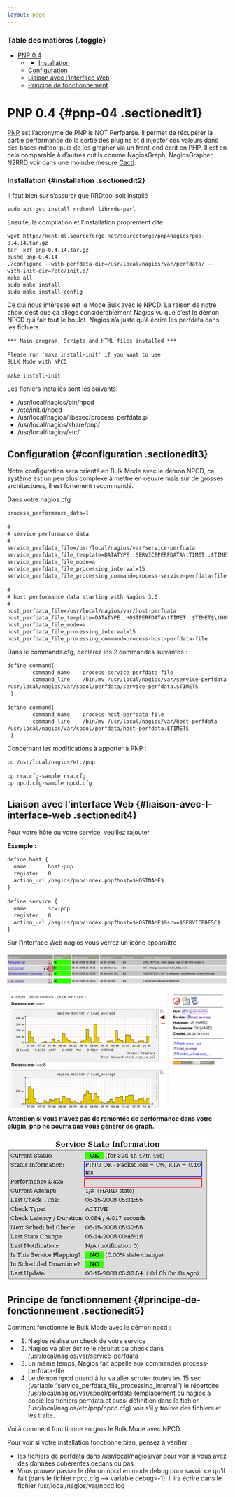 ```yaml
---
layout: page
---
```


### Table des matières {.toggle}

-   [PNP 0.4](pnp-0.4.html#pnp-04)
    -   -   [Installation](pnp-0.4.html#installation)
    -   [Configuration](pnp-0.4.html#configuration)
    -   [Liaison avec l'interface
        Web](pnp-0.4.html#liaison-avec-l-interface-web)
    -   [Principe de
        fonctionnement](pnp-0.4.html#principe-de-fonctionnement)

PNP 0.4 {#pnp-04 .sectionedit1}
=======

[PNP](http://www.pnp4nagios.org/pnp/start "http://www.pnp4nagios.org/pnp/start")
est l’acronyme de PNP is NOT Perfparse. Il permet de récupérer la partie
performance de la sortie des plugins et d’injecter ces valeurs dans des
bases rrdtool puis de les grapher via un front-end écrit en PHP. Il est
en cela comparable à d’autres outils comme NagiosGraph, NagiosGrapher,
N2RRD voir dans une moindre mesure
[Cacti](../../../../../cacti/start.html "cacti:start").

### Installation {#installation .sectionedit2}

Il faut bien sur s’assurer que RRDtool soit installé

~~~~ {.code .bash}
sudo apt-get install rrdtool librrds-perl
~~~~

Ensuite, la compilation et l’installation proprement dite

~~~~ {.code}
wget http://kent.dl.sourceforge.net/sourceforge/pnp4nagios/pnp-0.4.14.tar.gz
tar -xzf pnp-0.4.14.tar.gz
pushd pnp-0.4.14
./configure --with-perfdata-dir=/usr/local/nagios/var/perfdata/ --with-init-dir=/etc/init.d/
make all
sudo make install
sudo make install-config
~~~~

Ce qui nous intéresse est le Mode Bulk avec le NPCD. La raison de notre
choix c’est que ça allège considérablement Nagios vu que c’est le démon
NPCD qui fait tout le boulot. Nagios n’a juste qu’à écrire les perfdata
dans les fichiers.

~~~~ {.code}
*** Main program, Scripts and HTML files installed ***

Please run 'make install-init' if you want to use
BULK Mode with NPCD

make install-init
~~~~

Les fichiers installés sont les suivants:

-   /usr/local/nagios/bin/npcd
-   /etc/init.d/npcd
-   /usr/local/nagios/libexec/process\_perfdata.pl
-   /usr/local/nagios/share/pnp/
-   /usr/local/nagios/etc/

Configuration {#configuration .sectionedit3}
-------------

Notre configuration sera orienté en Bulk Mode avec le démon NPCD, ce
système est un peu plus complexe à mettre en oeuvre mais sur de grosses
architectures, il est fortement recommandé.

Dans votre nagios.cfg

~~~~ {.code}
process_performance_data=1

#
# service performance data
#
service_perfdata_file=/usr/local/nagios/var/service-perfdata
service_perfdata_file_template=DATATYPE::SERVICEPERFDATA\tTIMET::$TIMET$\tHOSTNAME::$HOSTNAME$\tSERVICEDESC::$SERVICEDESC$\tSERVICEPERFDATA::$SERVICEPERFDATA$\tSERVICECHECKCOMMAND::$SERVICECHECKCOMMAND$\tHOSTSTATE::$HOSTSTATE$\tHOSTSTATETYPE::$HOSTSTATETYPE$\tSERVICESTATE::$SERVICESTATE$\tSERVICESTATETYPE::$SERVICESTATETYPE$\tSERVICEOUTPUT::$SERVICEOUTPUT$
service_perfdata_file_mode=a
service_perfdata_file_processing_interval=15
service_perfdata_file_processing_command=process-service-perfdata-file

#
# host performance data starting with Nagios 3.0
# 
host_perfdata_file=/usr/local/nagios/var/host-perfdata
host_perfdata_file_template=DATATYPE::HOSTPERFDATA\tTIMET::$TIMET$\tHOSTNAME::$HOSTNAME$\tHOSTPERFDATA::$HOSTPERFDATA$\tHOSTCHECKCOMMAND::$HOSTCHECKCOMMAND$\tHOSTSTATE::$HOSTSTATE$\tHOSTSTATETYPE::$HOSTSTATETYPE$\tHOSTOUTPUT::$HOSTOUTPUT$
host_perfdata_file_mode=a
host_perfdata_file_processing_interval=15
host_perfdata_file_processing_command=process-host-perfdata-file
~~~~

Dans le commands.cfg, déclarez les 2 commandes suivantes :

~~~~ {.code}
define command{
        command_name    process-service-perfdata-file
        command_line    /bin/mv /usr/local/nagios/var/service-perfdata /usr/local/nagios/var/spool/perfdata/service-perfdata.$TIMET$
 }

define command{
        command_name    process-host-perfdata-file
        command_line    /bin/mv /usr/local/nagios/var/host-perfdata /usr/local/nagios/var/spool/perfdata/host-perfdata.$TIMET$
 }
~~~~

Concernant les modifications à apporter à PNP :

~~~~ {.code}
cd /usr/local/nagios/etc/pnp

cp rra.cfg-sample rra.cfg
cp npcd.cfg-sample npcd.cfg
~~~~

Liaison avec l'interface Web {#liaison-avec-l-interface-web .sectionedit4}
----------------------------

Pour votre hôte ou votre service, veuillez rajouter :

**Exemple :**

~~~~ {.code}
define host {
  name       host-pnp
  register   0
  action_url /nagios/pnp/index.php?host=$HOSTNAME$
}

define service {
  name       srv-pnp
  register   0
  action_url /nagios/pnp/index.php?host=$HOSTNAME$&srv=$SERVICEDESC$
}
~~~~

Sur l’interface Web nagios vous verrez un icône apparaître

[![](../../../../../assets/media/addons/addons/pnp/icone_graph.png@w=700&h=100)](../../../../../_detail/addons/addons/pnp/icone_graph.png@id=nagios%253Aaddons%253Apnp%253Apnp-0.4.html "addons:addons:pnp:icone_graph.png")

[![](../../../../../assets/media/addons/addons/pnp/graph.png@w=700&h=370)](../../../../../_detail/addons/addons/pnp/graph.png@id=nagios%253Aaddons%253Apnp%253Apnp-0.4.html "addons:addons:pnp:graph.png")

**Attention si vous n’avez pas de remontée de performance dans votre
plugin, pnp ne pourra pas vous générer de graph.**

[![](../../../../../assets/media/addons/addons/pnp/srv_info.png)](../../../../../_detail/addons/addons/pnp/srv_info.png@id=nagios%253Aaddons%253Apnp%253Apnp-0.4.html "addons:addons:pnp:srv_info.png")

Principe de fonctionnement {#principe-de-fonctionnement .sectionedit5}
--------------------------

Comment fonctionne le Bulk Mode avec le démon npcd :

-   1) Nagios réalise un check de votre service
-   2) Nagios va aller écrire le résultat du check dans
    /usr/local/nagios/var/service-perfdata
-   3) En même temps, Nagios fait appelle aux commandes
    process-perfdata-file
-   4) Le démon npcd quand à lui va aller scruter toutes les 15 sec
    (variable “service\_perfdata\_file\_processing\_interval”) le
    répertoire /usr/local/nagios/var/spool/perfdata (emplacement où
    nagios a copié les fichiers perfdata et aussi définition dans le
    fichier /usr/local/nagios/etc/pnp/npcd.cfg) voir s’il y trouve des
    fichiers et les traite.

Voilà comment fonctionne en gros le Bulk Mode avec NPCD.

Pour voir si votre installation fonctionne bien, pensez à vérifier :

-   les fichiers de perfdata dans /usr/local/nagios/var pour voir si
    vous avez des données cohérentes dedans ou pas
-   Vous pouvez passer le démon npcd en mode debug pour savoir ce qu’il
    fait (dans le fichier npcd.cfg –\> variable debug=-1). Il ira écrire
    dans le fichier /usr/local/nagios/var/npcd.log

